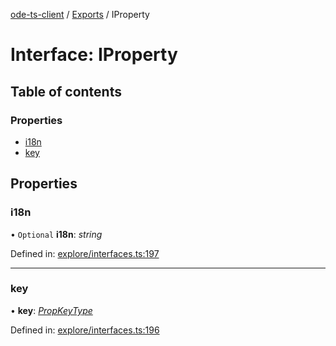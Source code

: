 [ode-ts-client](../README.md) / [Exports](../modules.md) / IProperty

# Interface: IProperty

## Table of contents

### Properties

- [i18n](iproperty.md#i18n)
- [key](iproperty.md#key)

## Properties

### i18n

• `Optional` **i18n**: *string*

Defined in: [explore/interfaces.ts:197](https://github.com/opendigitaleducation/infrontexplore/blob/08d2f8c/src/ts/explore/interfaces.ts#L197)

___

### key

• **key**: [*PropKeyType*](../modules.md#propkeytype)

Defined in: [explore/interfaces.ts:196](https://github.com/opendigitaleducation/infrontexplore/blob/08d2f8c/src/ts/explore/interfaces.ts#L196)
